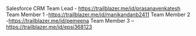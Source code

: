 Salesforce CRM
Team Lead - https://trailblazer.me/id/prasanavenkatesh
Team Member 1 -https://trailblazer.me/id/manikandanb2411
Team Member 2 -https://trailblazer.me/id/pemeena
Team Member 3 –https://trailblazer.me/id/epsi368123
